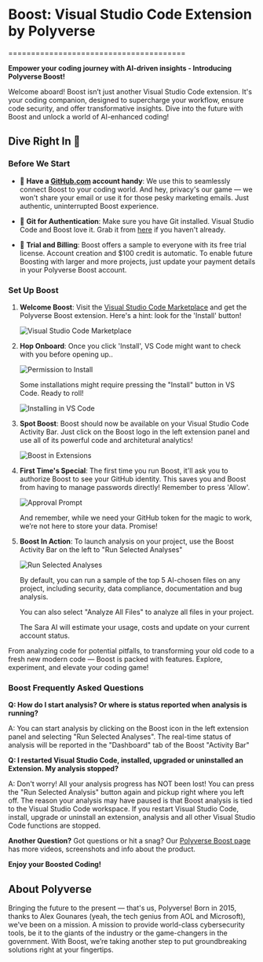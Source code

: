 # Boost: Visual Studio Code Extension by Polyverse
=======================================

**Empower your coding journey with AI-driven insights - Introducing Polyverse Boost!**

Welcome aboard! Boost isn’t just another Visual Studio Code extension. It's your coding companion, designed to supercharge your workflow, ensure code security, and offer transformative insights. Dive into the future with Boost and unlock a world of AI-enhanced coding!

## Dive Right In 🚀

### Before We Start
- 📌 **Have a [GitHub.com](https://GitHub.com) account handy**: We use this to seamlessly connect Boost to your coding world. And hey, privacy's our game — we won't share your email or use it for those pesky marketing emails. Just authentic, uninterrupted Boost experience.
  
- 📌 **Git for Authentication**: Make sure you have Git installed. Visual Studio Code and Boost love it. Grab it from [here](https://git-scm.com/downloads) if you haven't already.

- 📌 **Trial and Billing**: Boost offers a sample to everyone with its free trial license. Account creation and $100 credit is automatic. To enable future Boosting with larger and more projects, just update your payment details in your Polyverse Boost account.

### Set Up Boost

1. **Welcome Boost**: Visit the [Visual Studio Code Marketplace](https://marketplace.visualstudio.com/items?itemName=Polyverse.polyverse-boost) and get the Polyverse Boost extension. Here's a hint: look for the 'Install' button!
   
   ![Visual Studio Code Marketplace](https://polyverse.com/cdn/shop/files/Screenshot_2023-07-28_at_3.09.01_PM.jpg?v=1690582157&width=500)

2. **Hop Onboard**: Once you click 'Install', VS Code might want to check with you before opening up..

   ![Permission to Install](https://polyverse.com/cdn/shop/files/Screenshot_2023-07-28_at_2.54.00_PM.jpg?v=1690581321&width=500)
   
   Some installations might require pressing the "Install" button in VS Code. Ready to roll!
   
   ![Installing in VS Code](https://polyverse.com/cdn/shop/files/Screenshot_2023-07-28_at_2.54.11_PM.jpg?v=1690581438&width=500)

3. **Spot Boost**: Boost should now be available on your Visual Studio Code Activity Bar. Just click on the Boost logo in the left extension panel and use all of its powerful code and architetural analytics!
   
   ![Boost in Extensions](https://polyverse.com/cdn/shop/files/Screenshot_2023-07-28_at_2.54.24_PM.jpg?v=1690581458&width=500)

4. **First Time's Special**: The first time you run Boost, it'll ask you to authorize Boost to see your GitHub identity. This saves you and Boost from having to manage passwords directly! Remember to press 'Allow'.

   ![Approval Prompt](https://polyverse.com/cdn/shop/files/Screenshot_2023-07-28_at_3.03.13_PM.jpg?v=1690581814&width=500)

   And remember, while we need your GitHub token for the magic to work, we’re not here to store your data. Promise!

5. **Boost In Action**: To launch analysis on your project, use the Boost Activity Bar on the left to "Run Selected Analyses"

   ![Run Selected Analyses](https://polyverse.com/cdn/shop/files/Screenshot_2023-07-28_at_2.59.14_PM.jpg?v=1690581580&width=500)

   By default, you can run a sample of the top 5 AI-chosen files on any project, including security, data compliance, documentation and bug analysis.

   You can also select "Analyze All Files" to analyze all files in your project.

   The Sara AI will estimate your usage, costs and update on your current account status.

From analyzing code for potential pitfalls, to transforming your old code to a fresh new modern code — Boost is packed with features. Explore, experiment, and elevate your coding game!

### Boost Frequently Asked Questions

**Q: How do I start analysis? Or where is status reported when analysis is running?**

A: You can start analysis by clicking on the Boost icon in the left extension panel and selecting "Run Selected Analyses". The real-time status of analysis will be reported in the "Dashboard" tab of the Boost "Activity Bar"

**Q: I restarted Visual Studio Code, installed, upgraded or uninstalled an Extension. My analysis stopped?**

A: Don't worry! All your analysis progress has NOT been lost! You can press the "Run Selected Analysis" button again and pickup right where you left off.
The reason your analysis may have paused is that Boost analysis is tied to the Visual Studio Code workspace. If you restart Visual Studio Code, install, upgrade or uninstall an extension, analysis and all other Visual Studio Code functions are stopped.

**Another Question?**
Got questions or hit a snag? Our [Polyverse Boost page](https://polyverse.com/pages/boost-visual-studio) has more videos, screenshots and info about the product.

**Enjoy your Boosted Coding!**

## About Polyverse

Bringing the future to the present — that's us, Polyverse! Born in 2015, thanks to Alex Gounares (yeah, the tech genius from AOL and Microsoft), we've been on a mission. A mission to provide world-class cybersecurity tools, be it to the giants of the industry or the game-changers in the government. With Boost, we’re taking another step to put groundbreaking solutions right at your fingertips.
